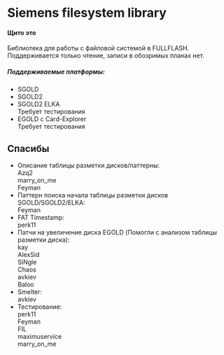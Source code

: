 # Siemens filesystem library
#### Щито это
Библиотека для работы с файловой системой в FULLFLASH. Поддерживается только чтение, записи в обозримых планах нет.

##### Поддерживаемые платформы:
- SGOLD
- SGOLD2
- SGOLD2 ELKA \
Требует тестирования
- EGOLD с Card-Explorer \
Требует тестирования

## Спасибы
- Описание таблицы разметки дисков/паттерны:\
  Azq2 \
  marry_on_me \
  Feyman
- Паттерн поиска начала таблицы разметки дисков SGOLD/SGOLD2/ELKA: \
  Feyman
- FAT Timestamp: \
  perk11
- Патчи на увеличение диска EGOLD
 (Помогли с анализом таблицы разметки диска): \
  kay \
  AlexSid \
  SiNgle \
  Chaos \
  avkiev \
  Baloo
- Smelter: \
  avkiev
- Тестирование: \
  perk11 \
  Feyman \
  FIL \
  maximuservice \
  marry_on_me
